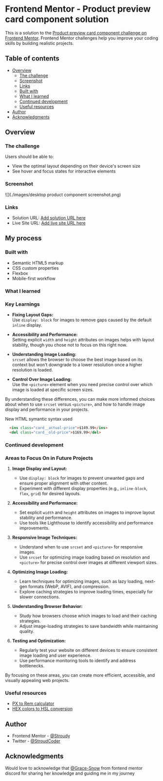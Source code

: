 # Frontend Mentor - Product preview card component solution

This is a solution to the [Product preview card component challenge on Frontend Mentor](https://www.frontendmentor.io/challenges/product-preview-card-component-GO7UmttRfa). Frontend Mentor challenges help you improve your coding skills by building realistic projects. 

## Table of contents

- [Overview](#overview)
  - [The challenge](#the-challenge)
  - [Screenshot](#screenshot)
  - [Links](#links)
  - [Built with](#built-with)
  - [What I learned](#what-i-learned)
  - [Continued development](#continued-development)
  - [Useful resources](#useful-resources)
- [Author](#author)
- [Acknowledgments](#acknowledgments)

## Overview

### The challenge

Users should be able to:

- View the optimal layout depending on their device's screen size
- See hover and focus states for interactive elements

### Screenshot

![](./images/desktop product component screenshot.png)

### Links

- Solution URL: [Add solution URL here](https://your-solution-url.com)
- Live Site URL: [Add live site URL here](https://your-live-site-url.com)

## My process

### Built with

- Semantic HTML5 markup
- CSS custom properties
- Flexbox
- Mobile-first workflow

### What I learned

### Key Learnings

- **Fixing Layout Gaps:**  
  Use `display: block` for images to remove gaps caused by the default `inline` display.

- **Accessibility and Performance:**  
  Setting explicit `width` and `height` attributes on images helps with layout stability, though you chose not to focus on this right now.

- **Understanding Image Loading:**  
  `srcset` allows the browser to choose the best image based on its context but won't downgrade to a lower resolution once a higher resolution is loaded.

- **Control Over Image Loading:**  
  Use the `<picture>` element when you need precise control over which image is loaded at specific screen sizes.

By understanding these differences, you can make more informed choices about when to use `srcset` versus `<picture>`, and how to handle image display and performance in your projects.

New HTML symantic syntax used
```html
  <ins class="card__actual-price">$149.99</ins>
  <del class="card__old-price">$169.99</del>
```

### Continued development

### Areas to Focus On in Future Projects

1. **Image Display and Layout:**
   - Use `display: block` for images to prevent unwanted gaps and ensure proper alignment with other content.
   - Experiment with different display properties (e.g., `inline-block`, `flex`, `grid`) for desired layouts.

2. **Accessibility and Performance:**
   - Set explicit `width` and `height` attributes on images to improve layout stability and performance.
   - Use tools like Lighthouse to identify accessibility and performance improvements.

3. **Responsive Image Techniques:**
   - Understand when to use `srcset` and `<picture>` for responsive images.
   - Use `srcset` for optimizing image loading based on resolution and `<picture>` for precise control over images at different viewport sizes.

4. **Optimizing Image Loading:**
   - Learn techniques for optimizing images, such as lazy loading, next-gen formats (WebP, AVIF), and compression.
   - Explore caching strategies to improve loading times, especially for slower connections.

5. **Understanding Browser Behavior:**
   - Study how browsers choose which images to load and their caching strategies.
   - Adjust image-loading strategies to save bandwidth while maintaining quality.

6. **Testing and Optimization:**
   - Regularly test your website on different devices to ensure consistent image loading and user experience.
   - Use performance monitoring tools to identify and address bottlenecks.

By focusing on these areas, you can create more efficient, accessible, and visually appealing web projects.


### Useful resources

- [PX to Rem calculator](https://nekocalc.com/px-to-rem-converter)
- [HEX colors to HSL conversion](https://htmlcolors.com/hex-to-hsl#google_vignette)


## Author

- Frontend Mentor - [@Stroudy](https://www.frontendmentor.io/profile/Stroudy)
- Twitter - [@StroudCoder](https://x.com/StroudCoder)

## Acknowledgments
Would love to acknowledge that [@Grace-Snow](https://fedmentor.dev/) from fontend mentor discord for sharing her knowledge and guiding me in my journey
